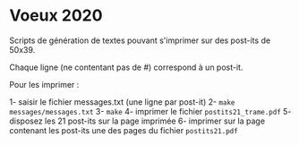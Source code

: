 # Voeux 2020

Scripts de génération de textes pouvant s'imprimer sur des post-its de 50x39.

Chaque ligne (ne contentant pas de #) correspond à un post-it.

Pour les imprimer :

1- saisir le fichier messages.txt (une ligne par post-it)
2- ``make messages/messages.txt``
3- ``make``
4- imprimer le fichier ``postits21_trame.pdf``
5- disposez les 21 post-its sur la page imprimée
6- imprimer sur la page contenant les post-its une des pages du fichier ``postits21.pdf``


